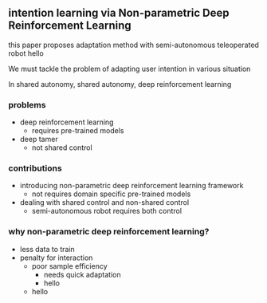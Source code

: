 ## intention learning via Non-parametric Deep Reinforcement Learning

this paper proposes adaptation method with semi-autonomous teleoperated robot hello

We must tackle the problem of adapting user intention in various situation

In shared autonomy, shared autonomy, deep reinforcement learning

### problems
- deep reinforcement learning
	- requires pre-trained models
- deep tamer
	- not shared control

### contributions
- introducing non-parametric deep reinforcement learning framework
	- not requires domain specific pre-trained models
- dealing with shared control and non-shared control
	- semi-autonomous robot requires both control

### why non-parametric deep reinforcement learning?
- less data to train
- penalty for interaction
	-  poor sample efficiency
  		- needs quick adaptation
        - hello
    - hello